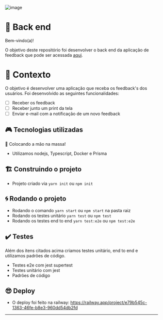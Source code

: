 ![image](https://user-images.githubusercontent.com/40845824/121069742-3accdb00-c7a4-11eb-87d0-3dc47e433762.png)


# 🚀 Back end

Bem-vindo(a)!

O objetivo deste repositório foi desenvolver o back end da aplicação de feedback que pode ser acessada [aqui](https://github.com/Heitorh3/nlw-return-web).


# 🧠 Contexto

O objetivo é desenvolver uma aplicação que receba os feedback's dos usuários. Foi desenvolvido as seguintes funcionalidades:
- [ ] Receber os feedback
- [ ] Receber junto um print da tela
- [ ] Enviar e-mail com a notificação de um novo feedback

## 🎮️ Tecnologias utilizadas

📑️ Colocando a mão na massa!

- Utilizamos nodejs, Typescript, Docker e Prisma

## 🏗️ Construindo o projeto
- Projeto criado via `yarn init` ou `npm init`

## 🌀️ Rodando o projeto
- Rodando o comando `yarn start` ou `npm start` na pasta raiz
- Rodando os testes unitário `yarn test` ou `npm test`
- Rodando os testes end to end `yarn test:e2e` ou `npm test:e2e`

## ✔️ Testes

Além dos itens citados acima criamos testes unitário, end to end e utilizamos padrões de código.

- Testes e2e com jest supertest
- Testes unitário com jest
- Padrões de código


## 😎 Deploy
- O deploy foi feito na railway:  https://railway.app/project/e79b545c-1363-46fe-b8e3-960dd54db2fd


---
